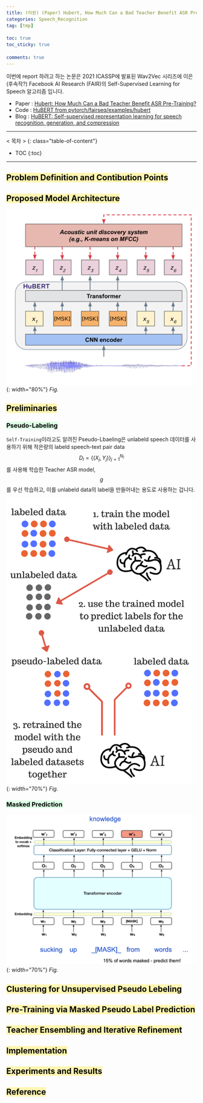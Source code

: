 ```yaml
---
title: (미완) (Paper) Hubert, How Much Can a Bad Teacher Benefit ASR Pre-Training?
categories: Speech_Recognition
tag: [tmp]

toc: true
toc_sticky: true

comments: true
---
```


이번에 report 하려고 하는 논문은 2021 ICASSP에 발표된 Wav2Vec 시리즈에 이은 (후속작?) Facebook AI Research (FAIR)의 Self-Supervised Learning for Speech 알고리즘 입니다. 

- Paper : [Hubert: How Much Can a Bad Teacher Benefit ASR Pre-Training?](https://arxiv.org/pdf/2106.07447)
- Code : [HuBERT from pytorch/fairseq/examples/hubert](https://github.com/pytorch/fairseq/tree/master/examples/hubert?fbclid=IwAR3TsIvqvUuFcoenNbp6yqt6luNypmwpSLLYQp9uvTNSJYDRcDeZmYTo2EM)
- Blog : [HuBERT: Self-supervised representation learning for speech recognition, generation, and compression](https://ai.facebook.com/blog/hubert-self-supervised-representation-learning-for-speech-recognition-generation-and-compression/)




---
< 목차 >
{: class="table-of-content"}
* TOC
{:toc}
---


## <mark style='background-color: #fff5b1'> Problem Definition and Contibution Points </mark>



## <mark style='background-color: #fff5b1'> Proposed Model Architecture </mark>

![hubert](/assets/images/hubert/hubert_architecture.jpeg){: width="80%"}
*Fig.*


## <mark style='background-color: #fff5b1'> Preliminaries </mark>

### <mark style='background-color: #dcffe4'> Pseudo-Labeling </mark>

`Self-Training`이라고도 알려진 Pseudo-Lbaeling은 unlabeld speech 데이터를 사용하기 위해 적은량의 labeld speech-text pair data $$D_l = \{ (X_j,Y_j) \}_{j=1}^{N_l}$$를 사용해 학습한 Teacher ASR model, $$g$$를 우선 학습하고, 이를 unlabeld data의 label을 만들어내는 용도로 사용하는 겁니다.

![pseudo-labeling](/assets/images/hubert/pseudo-labeling.png){: width="70%"}
*Fig.*

### <mark style='background-color: #dcffe4'> Masked Prediction </mark>

![bert](/assets/images/hubert/bert.png){: width="70%"}
*Fig.*

## <mark style='background-color: #fff5b1'> Clustering for Unsupervised Pseudo Lebeling </mark>

## <mark style='background-color: #fff5b1'> Pre-Training via Masked Pseudo Label Prediction </mark>


## <mark style='background-color: #fff5b1'> Teacher Ensembling and Iterative Refinement </mark>

## <mark style='background-color: #fff5b1'> Implementation </mark>

## <mark style='background-color: #fff5b1'> Experiments and Results </mark>





## <mark style='background-color: #fff5b1'> Reference </mark>

